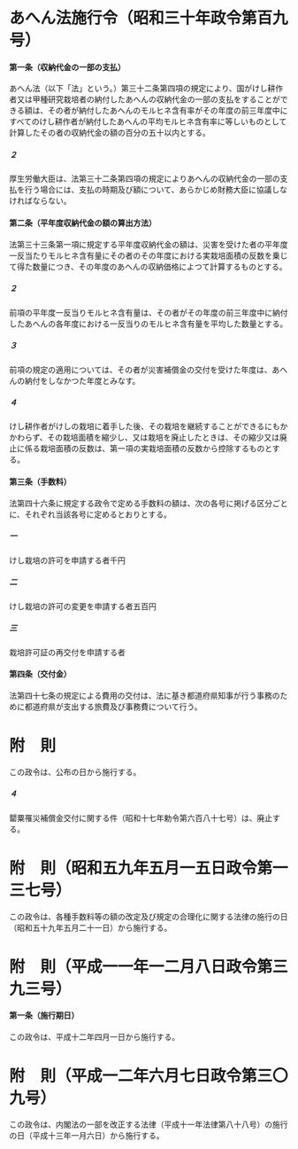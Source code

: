 # あへん法施行令（昭和三十年政令第百九号）
#### 第一条（収納代金の一部の支払）
あへん法（以下「法」という。）第三十二条第四項の規定により、国がけし耕作者又は甲種研究栽培者の納付したあへんの収納代金の一部の支払をすることができる額は、その者が納付したあへんのモルヒネ含有率がその年度の前三年度中にすべてのけし耕作者が納付したあへんの平均モルヒネ含有率に等しいものとして計算したその者の収納代金の額の百分の五十以内とする。
##### ２
厚生労働大臣は、法第三十二条第四項の規定によりあへんの収納代金の一部の支払を行う場合には、支払の時期及び額について、あらかじめ財務大臣に協議しなければならない。
#### 第二条（平年度収納代金の額の算出方法）
法第三十三条第一項に規定する平年度収納代金の額は、災害を受けた者の平年度一反当たりモルヒネ含有量にその者のその年度における実栽培面積の反数を乗じて得た数量につき、その年度のあへんの収納価格によつて計算するものとする。
##### ２
前項の平年度一反当りモルヒネ含有量は、その者がその年度の前三年度中に納付したあへんの各年度における一反当りのモルヒネ含有量を平均した数量とする。
##### ３
前項の規定の適用については、その者が災害補償金の交付を受けた年度は、あへんの納付をしなかつた年度とみなす。
##### ４
けし耕作者がけしの栽培に着手した後、その栽培を継続することができるにもかかわらず、その栽培面積を縮少し、又は栽培を廃止したときは、その縮少又は廃止に係る栽培面積の反数は、第一項の実栽培面積の反数から控除するものとする。
#### 第三条（手数料）
法第四十六条に規定する政令で定める手数料の額は、次の各号に掲げる区分ごとに、それぞれ当該各号に定めるとおりとする。
##### 一
けし栽培の許可を申請する者千円
##### 二
けし栽培の許可の変更を申請する者五百円
##### 三
栽培許可証の再交付を申請する者
#### 第四条（交付金）
法第四十七条の規定による費用の交付は、法に基き都道府県知事が行う事務のために都道府県が支出する旅費及び事務費について行う。
# 附　則
この政令は、公布の日から施行する。
##### ４
罌粟罹災補償金交付に関する件（昭和十七年勅令第六百八十七号）は、廃止する。
# 附　則（昭和五九年五月一五日政令第一三七号）
この政令は、各種手数料等の額の改定及び規定の合理化に関する法律の施行の日（昭和五十九年五月二十一日）から施行する。
# 附　則（平成一一年一二月八日政令第三九三号）
#### 第一条（施行期日）
この政令は、平成十二年四月一日から施行する。
# 附　則（平成一二年六月七日政令第三〇九号）
この政令は、内閣法の一部を改正する法律（平成十一年法律第八十八号）の施行の日（平成十三年一月六日）から施行する。
